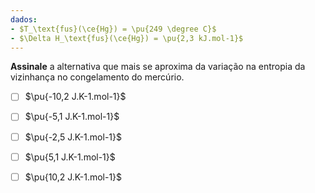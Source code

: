 ```yaml
---
dados:
- $T_\text{fus}(\ce{Hg}) = \pu{249 \degree C}$
- $\Delta H_\text{fus}(\ce{Hg}) = \pu{2,3 kJ.mol-1}$
---
```

**Assinale** a alternativa que mais se aproxima da variação na entropia da vizinhança no congelamento do mercúrio.

- [ ] $\pu{-10,2 J.K-1.mol-1}$
- [ ] $\pu{-5,1 J.K-1.mol-1}$
- [ ] $\pu{-2,5 J.K-1.mol-1}$
- [ ] $\pu{5,1 J.K-1.mol-1}$
- [ ] $\pu{10,2 J.K-1.mol-1}$


